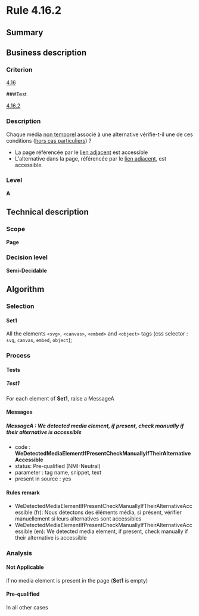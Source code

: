 # Rule 4.16.2

## Summary

## Business description

### Criterion

[4.16](http://references.modernisation.gouv.fr/rgaa/criteres.html#crit-4-16)

###Test

[4.16.2](http://references.modernisation.gouv.fr/rgaa/criteres.html#test-4-16-2)

### Description

Chaque m&eacute;dia <a href="http://references.modernisation.gouv.fr/rgaa/glossaire.html#mdia-non-temporel">non temporel</a> associ&eacute; &agrave; une alternative v&eacute;rifie-t-il une de ces conditions (<a href="http://references.modernisation.gouv.fr/rgaa/cas-particuliers.html#cp-4-16" title="Cas particuliers pour le crit&egrave;re 4.16">hors cas particuliers</a>) ? 
 
 *  La page r&eacute;f&eacute;renc&eacute;e par le <a href="http://references.modernisation.gouv.fr/rgaa/glossaire.html#lien-adjacent">lien adjacent</a> est accessible 
 *  L'alternative dans la page, r&eacute;f&eacute;renc&eacute;e par le <a href="http://references.modernisation.gouv.fr/rgaa/glossaire.html#lien-adjacent">lien adjacent</a>, est accessible. 


### Level

**A**

## Technical description

### Scope

**Page**

### Decision level

**Semi-Decidable**

## Algorithm

### Selection

#### Set1

All the elements `<svg>`, `<canvas>`, `<embed>` and `<object>` tags (css selector : `svg`, `canvas`, `embed`, `object`);

### Process

#### Tests

##### Test1

For each element of **Set1**, raise a MessageA

#### Messages

##### MessageA : We detected media element, if present, check manually if their alternative is accessible

-    code : **WeDetectedMediaElementIfPresentCheckManuallyIfTheirAlternativeAccessible** 
-    status: Pre-qualified (NMI-Neutral)
-    parameter : tag name, snippet, text
-    present in source : yes

#### Rules remark

 * WeDetectedMediaElementIfPresentCheckManuallyIfTheirAlternativeAccessible (fr): Nous d&eacute;tectons des &eacute;l&eacute;ments m&eacute;dia, si présent, v&eacute;rifier manuellement si leurs alternatives sont accessibles
 * WeDetectedMediaElementIfPresentCheckManuallyIfTheirAlternativeAccessible (en): We detected media element, if present, check manually if their alternative is accessible

### Analysis

#### Not Applicable

if no media element is present in the page (**Set1** is empty)

#### Pre-qualified 

In all other cases
